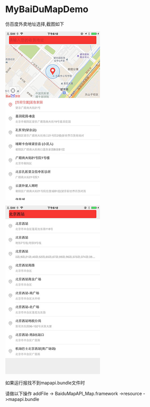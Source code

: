 # MyBaiDuMapDemo
仿百度外卖地址选择,截图如下

![image](https://github.com/Chaya123/MyBaiDuMapDemo/blob/master/MyBaiDuMapDemo/ScreenShots/IMG_0091.jpg)

![image](https://github.com/Chaya123/MyBaiDuMapDemo/blob/master/MyBaiDuMapDemo/ScreenShots/IMG_0092.jpg)





如果运行报找不到mapapi.bundle文件时

请做以下操作  addFile -> BaiduMapAPI_Map.framework ->resource ->mapapi.bundle
